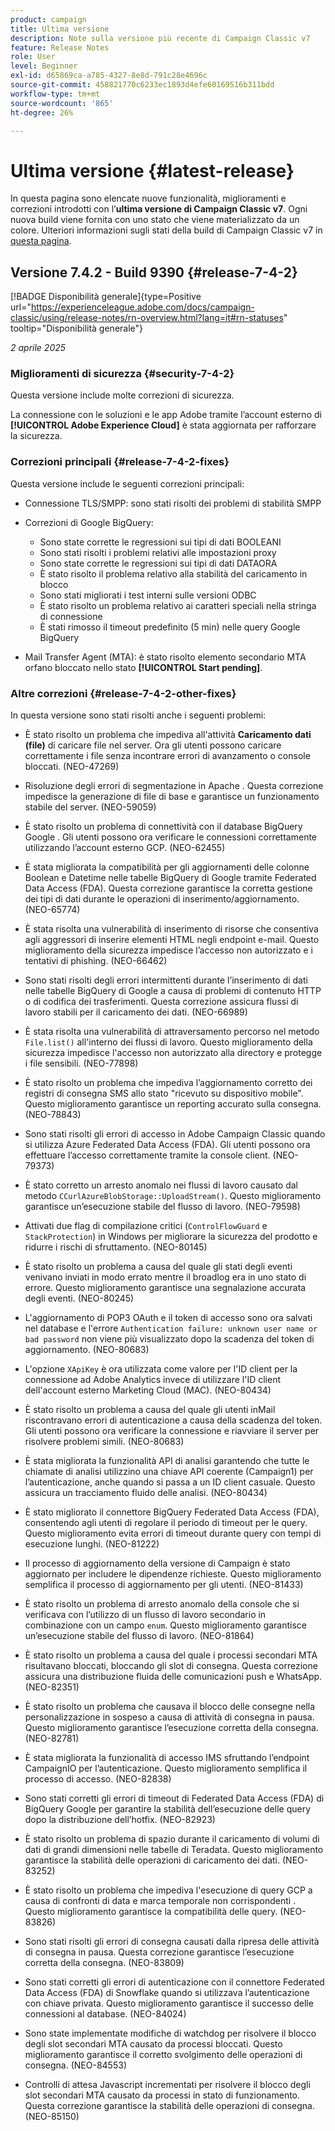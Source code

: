 ```yaml
---
product: campaign
title: Ultima versione
description: Note sulla versione più recente di Campaign Classic v7
feature: Release Notes
role: User
level: Beginner
exl-id: d65869ca-a785-4327-8e8d-791c28e4696c
source-git-commit: 458821770c6233ec1893d4efe60169516b311bdd
workflow-type: tm+mt
source-wordcount: '865'
ht-degree: 26%

---
```


# Ultima versione {#latest-release}

In questa pagina sono elencate nuove funzionalità, miglioramenti e correzioni introdotti con l’**ultima versione di Campaign Classic v7**. Ogni nuova build viene fornita con uno stato che viene materializzato da un colore. Ulteriori informazioni sugli stati della build di Campaign Classic v7 in [questa pagina](rn-overview.md).

## Versione 7.4.2 - Build 9390 {#release-7-4-2}

[!BADGE Disponibilità generale]{type=Positive url="https://experienceleague.adobe.com/docs/campaign-classic/using/release-notes/rn-overview.html?lang=it#rn-statuses" tooltip="Disponibilità generale"}

_2 aprile 2025_

<!--
### Compatibility updates {#comp-7-4-2}

This release comes with the following compatibility updates:

* JQuery library update: fixes multiple UI issues (reports, web apps)
* PostgreSQL 15 and 16

-->

### Miglioramenti di sicurezza {#security-7-4-2}

Questa versione include molte correzioni di sicurezza.

La connessione con le soluzioni e le app Adobe tramite l’account esterno di **[!UICONTROL Adobe Experience Cloud]** è stata aggiornata per rafforzare la sicurezza.

### Correzioni principali {#release-7-4-2-fixes}

Questa versione include le seguenti correzioni principali:

* Connessione TLS/SMPP: sono stati risolti dei problemi di stabilità SMPP

* Correzioni di Google BigQuery:

   * Sono state corrette le regressioni sui tipi di dati BOOLEANI
   * Sono stati risolti i problemi relativi alle impostazioni proxy
   * Sono state corrette le regressioni sui tipi di dati DATAORA
   * È stato risolto il problema relativo alla stabilità del caricamento in blocco
   * Sono stati migliorati i test interni sulle versioni ODBC
   * È stato risolto un problema relativo ai caratteri speciali nella stringa di connessione
   * È stati rimosso il timeout predefinito (5 min) nelle query Google BigQuery

* Mail Transfer Agent (MTA): è stato risolto elemento secondario MTA orfano bloccato nello stato **[!UICONTROL Start pending]**.


### Altre correzioni {#release-7-4-2-other-fixes}

In questa versione sono stati risolti anche i seguenti problemi:

* È stato risolto un problema che impediva all&#39;attività **Caricamento dati (file)** di caricare file nel server<!--after an upgrade to version 8.3.8-->. Ora gli utenti possono caricare correttamente i file senza incontrare errori di avanzamento o console bloccati. (NEO-47269)

* Risoluzione degli errori di segmentazione in Apache <!--following an upgrade to Adobe Campaign Classic 7.2.2 build 9349-->. Questa correzione impedisce la generazione di file di base e garantisce un funzionamento stabile del server. (NEO-59059)

* È stato risolto un problema di connettività con il database BigQuery Google <!--after upgrading to version 7.3.3 build 9359-->. Gli utenti possono ora verificare le connessioni correttamente utilizzando l’account esterno GCP. (NEO-62455)

* È stata migliorata la compatibilità per gli aggiornamenti delle colonne Boolean e Datetime nelle tabelle BigQuery di Google tramite Federated Data Access (FDA). Questa correzione garantisce la corretta gestione dei tipi di dati durante le operazioni di inserimento/aggiornamento. (NEO-65774)

* È stata risolta una vulnerabilità di inserimento di risorse che consentiva agli aggressori di inserire elementi HTML negli endpoint e-mail. Questo miglioramento della sicurezza impedisce l’accesso non autorizzato e i tentativi di phishing. (NEO-66462)

* Sono stati risolti degli errori intermittenti durante l’inserimento di dati nelle tabelle BigQuery di Google a causa di problemi di contenuto HTTP o di codifica dei trasferimenti. Questa correzione assicura flussi di lavoro stabili per il caricamento dei dati. (NEO-66989)

* È stata risolta una vulnerabilità di attraversamento percorso nel metodo `File.list()` all&#39;interno dei flussi di lavoro. Questo miglioramento della sicurezza impedisce l&#39;accesso non autorizzato alla directory e protegge i file sensibili. (NEO-77898)

* È stato risolto un problema che impediva l’aggiornamento corretto dei registri di consegna SMS allo stato &quot;ricevuto su dispositivo mobile&quot;. Questo miglioramento garantisce un reporting accurato sulla consegna. (NEO-78843)

* Sono stati risolti gli errori di accesso in Adobe Campaign Classic quando si utilizza Azure Federated Data Access (FDA). Gli utenti possono ora effettuare l’accesso correttamente tramite la console client. (NEO-79373)

* È stato corretto un arresto anomalo nei flussi di lavoro causato dal metodo `CCurlAzureBlobStorage::UploadStream()`. Questo miglioramento garantisce un’esecuzione stabile del flusso di lavoro. (NEO-79598)

* Attivati due flag di compilazione critici (`ControlFlowGuard` e `StackProtection`) in Windows per migliorare la sicurezza del prodotto e ridurre i rischi di sfruttamento. (NEO-80145)

* È stato risolto un problema a causa del quale gli stati degli eventi venivano inviati in modo errato mentre il broadlog era in uno stato di errore. Questo miglioramento garantisce una segnalazione accurata degli eventi. (NEO-80245)

* L&#39;aggiornamento di POP3 OAuth e il token di accesso sono ora salvati nel database e l&#39;errore `Authentication failure: unknown user name or bad password` non viene più visualizzato dopo la scadenza del token di aggiornamento. (NEO-80683)

* L&#39;opzione `XApiKey` è ora utilizzata come valore per l&#39;ID client per la connessione ad Adobe Analytics invece di utilizzare l&#39;ID client dell&#39;account esterno Marketing Cloud (MAC). (NEO-80434)

* È stato risolto un problema a causa del quale gli utenti inMail riscontravano errori di autenticazione a causa della scadenza del token. Gli utenti possono ora verificare la connessione e riavviare il server per risolvere problemi simili. (NEO-80683)

* È stata migliorata la funzionalità API di analisi garantendo che tutte le chiamate di analisi utilizzino una chiave API coerente (Campaign1) per l’autenticazione, anche quando si passa a un ID client casuale. Questo assicura un tracciamento fluido delle analisi. (NEO-80434)

* È stato migliorato il connettore BigQuery Federated Data Access (FDA), consentendo agli utenti di regolare il periodo di timeout per le query. Questo miglioramento evita errori di timeout durante query con tempi di esecuzione lunghi. (NEO-81222)

* Il processo di aggiornamento della versione di Campaign <!--7.4.1--> è stato aggiornato per includere le dipendenze richieste. Questo miglioramento semplifica il processo di aggiornamento per gli utenti. (NEO-81433)

* È stato risolto un problema di arresto anomalo della console che si verificava con l’utilizzo di un flusso di lavoro secondario in combinazione con un campo `enum`. Questo miglioramento garantisce un’esecuzione stabile del flusso di lavoro. (NEO-81864)

* È stato risolto un problema a causa del quale i processi secondari MTA risultavano bloccati, bloccando gli slot di consegna. Questa correzione assicura una distribuzione fluida delle comunicazioni push e WhatsApp. (NEO-82351)

* È stato risolto un problema che causava il blocco delle consegne nella personalizzazione in sospeso a causa di attività di consegna in pausa. Questo miglioramento garantisce l’esecuzione corretta della consegna. (NEO-82781)

* È stata migliorata la funzionalità di accesso IMS sfruttando l’endpoint CampaignIO per l’autenticazione. Questo miglioramento semplifica il processo di accesso. (NEO-82838)

* Sono stati corretti gli errori di timeout di Federated Data Access (FDA) di BigQuery Google per garantire la stabilità dell’esecuzione delle query dopo la distribuzione dell’hotfix. (NEO-82923)

* È stato risolto un problema di spazio durante il caricamento di volumi di dati di grandi dimensioni nelle tabelle di Teradata. Questo miglioramento garantisce la stabilità delle operazioni di caricamento dei dati. (NEO-83252)

* È stato risolto un problema che impediva l&#39;esecuzione di query GCP a causa di confronti di data e marca temporale non corrispondenti <!--after upgrading to version 9383-->. Questo miglioramento garantisce la compatibilità delle query. (NEO-83826)

* Sono stati risolti gli errori di consegna causati dalla ripresa delle attività di consegna in pausa. Questa correzione garantisce l’esecuzione corretta della consegna. (NEO-83809)

* Sono stati corretti gli errori di autenticazione con il connettore Federated Data Access (FDA) di Snowflake quando si utilizzava l’autenticazione con chiave privata. Questo miglioramento garantisce il successo delle connessioni al database. (NEO-84024)

* Sono state implementate modifiche di watchdog per risolvere il blocco degli slot secondari MTA causato da processi bloccati. Questo miglioramento garantisce il corretto svolgimento delle operazioni di consegna. (NEO-84553)

* Controlli di attesa Javascript incrementati per risolvere il blocco degli slot secondari MTA causato da processi in stato di funzionamento. Questa correzione garantisce la stabilità delle operazioni di consegna. (NEO-85150)

